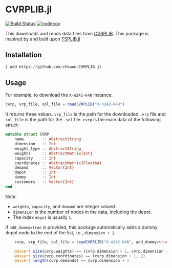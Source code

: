 # CVRPLIB.jl

[![Build Status](https://github.com/chkwon/CVRPLIB.jl/workflows/CI/badge.svg?branch=master)](https://github.com/chkwon/CVRPLIB.jl/actions?query=workflow%3ACI)
[![codecov](https://codecov.io/gh/chkwon/CVRPLIB.jl/branch/master/graph/badge.svg)](https://codecov.io/gh/chkwon/CVRPLIB.jl)


This downloads and reads data files from [CVRPLIB](http://vrp.atd-lab.inf.puc-rio.br/index.php/en/).  This package is inspired by and built upon [TSPLIB.jl](https://github.com/matago/TSPLIB.jl)

## Installation 

```julia
] add https://github.com/chkwon/CVRPLIB.jl
```

## Usage

For example, to download the `X-n242-k48` instance:
```julia
cvrp, vrp_file, sol_file = readCVRPLIB("X-n242-k48")
```
It returns three values. `vrp_file` is the path for the downloaded `.vrp` file and `sol_file` is the path for the `.sol` file. 
`cvrp` is the main data of the following struct:

```julia
mutable struct CVRP
    name        :: AbstractString
    dimension   :: Int
    weight_type :: AbstractString
    weights     :: AbstractMatrix{Int}
    capacity    :: Int 
    coordinates :: AbstractMatrix{Float64}    
    demand      :: Vector{Int}
    depot       :: Int
    dummy       :: Int
    customers   :: Vector{Int}
end
```
Note:
- `weights`, `capacity`, and `demand` are integer valued.
- `dimension` is the number of nodes in the data, including the depot. 
- The index `depot` is usually `1`.


If `add_dummy=true` is provided, this package automatically adds a dummy depot node to the end of the list, i.e., `dimension + 1`. 
```julia
    cvrp, vrp_file, sol_file = readCVRPLIB("X-n242-k48", add_dummy=true)

    @assert size(cvrp.weights) == (cvrp.dimension + 1, cvrp.dimension +1)
    @assert size(cvrp.coordinates) == (cvrp.dimension + 1, 2)
    @assert length(cvrp.demands) == cvrp.dimension + 1
```
